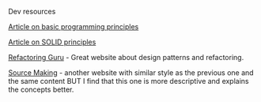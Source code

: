 Dev resources

[Article on basic programming principles](https://enou.co/blog/principles-of-coding/)

[Article on SOLID principles](https://www.digitalocean.com/community/conceptual-articles/s-o-l-i-d-the-first-five-principles-of-object-oriented-design)

[Refactoring Guru](https://refactoring.guru/) - Great website about design patterns and refactoring.

[Source Making](https://sourcemaking.com/design_patterns) - another website with similar style as the previous one and the same content BUT I find that this one is more descriptive and explains the concepts better.